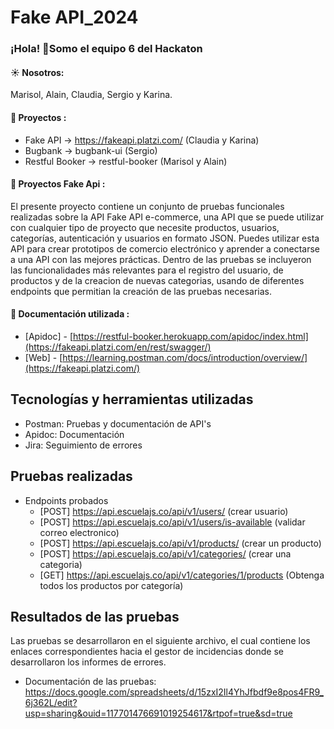 # Fake API_2024
 ### ¡Hola! 👋Somo el equipo 6 del Hackaton
  #### ☀️ Nosotros:
  Marisol, Alain, Claudia, Sergio y Karina.

  #### 🙂 Proyectos :
  - Fake API → https://fakeapi.platzi.com/ (Claudia y Karina)
  - Bugbank → bugbank-ui (Sergio)
  - Restful Booker → restful-booker (Marisol y Alain)
      
 #### 🙂 Proyectos Fake Api :
  El presente proyecto contiene un conjunto de pruebas funcionales realizadas sobre la API Fake API e-commerce, una API que se puede utilizar con cualquier tipo de proyecto que necesite productos, usuarios, categorías, autenticación y usuarios en formato JSON. Puedes utilizar esta API para crear prototipos de comercio electrónico y aprender a conectarse a una API con las mejores prácticas. Dentro de las pruebas se incluyeron las funcionalidades más relevantes para el registro del usuario, de productos y de la creacion de nuevas categorias, usando de diferentes endpoints que permitian la creación de las pruebas necesarias.

  #### 🙂 Documentación utilizada : 
- [Apidoc] - [https://restful-booker.herokuapp.com/apidoc/index.html](https://fakeapi.platzi.com/en/rest/swagger/)
- [Web] - [https://learning.postman.com/docs/introduction/overview/](https://fakeapi.platzi.com/)

## Tecnologías y herramientas utilizadas
  - Postman: Pruebas y documentación de API's
  - Apidoc: Documentación 
  - Jira: Seguimiento de errores
     
## Pruebas realizadas
    
- Endpoints probados
  - [POST] https://api.escuelajs.co/api/v1/users/ (crear usuario)
  - [POST] https://api.escuelajs.co/api/v1/users/is-available (validar correo electronico)
  - [POST] https://api.escuelajs.co/api/v1/products/ (crear un producto)
  - [POST] https://api.escuelajs.co/api/v1/categories/ (crear una categoria)
  - [GET] https://api.escuelajs.co/api/v1/categories/1/products (Obtenga todos los productos por categoría)
  
## Resultados de las pruebas
Las pruebas se desarrollaron en el siguiente archivo, el cual contiene los enlaces correspondientes hacia el gestor 
de incidencias donde se desarrollaron los informes de errores.
- Documentación de las pruebas: https://docs.google.com/spreadsheets/d/15zxI2Il4YhJfbdf9e8pos4FR9_6j362L/edit?usp=sharing&ouid=117701476691019254617&rtpof=true&sd=true
  
